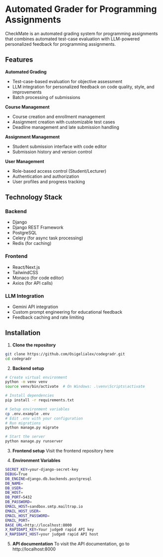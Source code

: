 # Automated Grader for Programming Assignments

CheckMate is an automated grading system for programming assignments that combines automated test-case evaluation with LLM-powered personalized feedback for programming assignments.

## Features

**Automated Grading**
- Test-case-based evaluation for objective assessment
- LLM integration for personalized feedback on code quality, style, and improvements
- Batch processing of submissions
  
**Course Management**
- Course creation and enrollment management
- Assignment creation with customizable test cases
- Deadline management and late submission handling
  
**Assignment Management**
- Student submission interface with code editor
- Submission history and version control
  
**User Management**
- Role-based access control (Student/Lecturer)
- Authentication and authorization
- User profiles and progress tracking

## Technology Stack

### Backend
- Django
- Django REST Framework
- PostgreSQL
- Celery (for async task processing)
- Redis (for caching)

### Frontend
- React/Next.js
- TailwindCSS
- Monaco (for code editor)
- Axios (for API calls)

### LLM Integration
- Gemini API integration
- Custom prompt engineering for educational feedback
- Feedback caching and rate limiting

## Installation

1. **Clone the repository**
```bash
git clone https://github.com/Osigelialex/codegradr.git
cd codegradr
```

2. **Backend setup**
```bash
# Create virtual environment
python -m venv venv
source venv/bin/activate  # On Windows: .\venv\Scripts\activate

# Install dependencies
pip install -r requirements.txt

# Setup environment variables
cp .env.example .env
# Edit .env with your configuration
# Run migrations
python manage.py migrate

# Start the server
python manage.py runserver
```

3. **Frontend setup**
Visit the frontend repository here 

4. **Environment Variables**
```bash
SECRET_KEY=your-django-secret-key
DEBUG=True
DB_ENGINE=django.db.backends.postgresql
DB_NAME=
DB_USER=
DB_HOST=
DB_PORT=5432
DB_PASSWORD=
EMAIL_HOST=sandbox.smtp.mailtrap.io
EMAIL_HOST_USER=
EMAIL_HOST_PASSWORD=
EMAIL_PORT=
BASE_URL=http://localhost:8000
X_RAPIDAPI_KEY=Your judge0 rapid API key
X_RAPIDAPI_HOST=your judge0 rapid API host
```

5. **API documentation**
To visit the API documentation, go to http://localhost:8000
